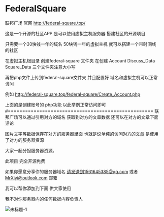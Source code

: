 # FederalSquare
 联邦广场 官网 http://federal-square.top/

这是一个开源的社区APP 是可以使用虚拟主机服务器 搭建社区的开源项目

只需要一个30快钱一年的域名 50块钱一年的虚拟主机 就可以搭建一个带时间线的社区

在虚拟主机根目录 创建federal-square 文件夹
在创建 Account Discuss_Data Square_Data 三个文件夹注意大小写

再把php文件上传到federal-square文件夹 并且配置好 域名和虚拟主机可以正常访问 

例如 http://federal-square.top/federal-square/Create_Account.php

上面的是创建账号的 php功能 以此举例正常访问即可
#===================================================
联邦广场可以通过引用对方的域名 获取到对方的文章数据 还可以在对方的文章下面评论 

图片文字等数据保存在对方的服务器里面
也就是说单纯的访问对方的文章 是使用了对方的服务器资源

大家一起分担服务器资源。

此项目 完全开源免费 

如果你愿意分享你的服务器域名 请发送到1561645385@qq.com 或者 MrXiyi@outlook.com 邮箱

我可以帮你添加到下面 供大家使用

我不对你服务器内的任何数据内容负责人 




![未标题-1](https://github.com/user-attachments/assets/81afc616-5370-4375-bbd5-2b8fe30043da)
